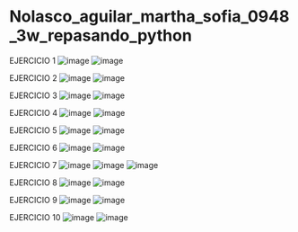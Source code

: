 # Nolasco_aguilar_martha_sofia_0948_3w_repasando_python
EJERCICIO 1
![image](https://github.com/user-attachments/assets/06fda84c-b1ff-46a3-b60a-eeba7225ac95)
![image](https://github.com/user-attachments/assets/363b3c64-113c-4a23-b546-79a4b5474b89)

EJERCICIO 2
![image](https://github.com/user-attachments/assets/0b1a167b-71ec-4bdc-85f2-7ad4426ffbb9)
![image](https://github.com/user-attachments/assets/fef0da24-cb5b-4845-ac40-f3d14d00a05b)

EJERCICIO 3 
![image](https://github.com/user-attachments/assets/c1052628-0186-4781-809d-0bcca4f318cd)
![image](https://github.com/user-attachments/assets/14c1309a-cc22-407e-b6ac-03f8f6279736)

EJERCICIO 4
![image](https://github.com/user-attachments/assets/01091ecc-15a8-4c5f-8deb-e34236126823)
![image](https://github.com/user-attachments/assets/110ec356-c36a-4bf2-9cd3-99eda642673e)

EJERCICIO 5
![image](https://github.com/user-attachments/assets/4d84ecac-fb0e-4f63-bb81-363d8c25f374)
![image](https://github.com/user-attachments/assets/31d3b86c-c2e0-4bb4-88cd-1746deefe228)

EJERCICIO 6
![image](https://github.com/user-attachments/assets/441b4616-35f0-4032-acd5-c0db641d1e91)
![image](https://github.com/user-attachments/assets/2c9e5706-bd7d-46cb-a6bb-8d0bb1218242)

EJERCICIO 7
![image](https://github.com/user-attachments/assets/58f915fa-3272-4e07-a943-8d5d16485548)
![image](https://github.com/user-attachments/assets/9a5323ab-4fab-4188-91a1-df9e2adbdfd8)
![image](https://github.com/user-attachments/assets/f0f8e6d8-5dfe-41c6-b5fb-03cfc12951cc)

EJERCICIO 8
![image](https://github.com/user-attachments/assets/c23f5819-844c-42d4-af03-cc0498521477)
![image](https://github.com/user-attachments/assets/f7472533-1b3d-4d91-8c95-005fc144f40f)

EJERCICIO 9 
![image](https://github.com/user-attachments/assets/31fbbbcf-e277-4c98-8ffc-7851e40bdff2)
![image](https://github.com/user-attachments/assets/5f7c83f7-a81b-4234-b819-4c52967b8d63)

EJERCICIO 10
![image](https://github.com/user-attachments/assets/38178d33-beeb-4861-8b37-a0177037d087)
![image](https://github.com/user-attachments/assets/e354edbf-9794-405a-8c36-c6ba24aec58c)





















